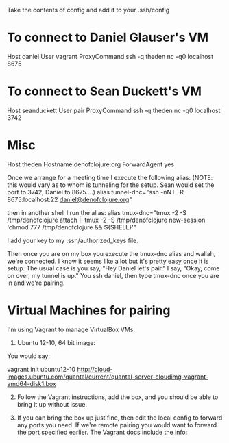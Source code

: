 Take the contents of config and add it to your .ssh/config

# To connect to Daniel Glauser's VM
Host daniel
User vagrant
ProxyCommand ssh -q theden nc -q0 localhost 8675

# To connect to Sean Duckett's VM
Host seanduckett
User pair
ProxyCommand ssh -q theden nc -q0 localhost 3742

# Misc
Host theden
Hostname denofclojure.org
ForwardAgent yes

Once we arrange for a meeting time I execute the following alias:
(NOTE: this would vary as to whom is tunneling for the setup. Sean would set the port to 3742, Daniel to 8675....)
alias tunnel-dnc="ssh -nNT -R 8675:localhost:22 daniel@denofclojure.org"

then in another shell I run the alias:
alias tmux-dnc="tmux -2 -S /tmp/denofclojure attach || tmux -2 -S /tmp/denofclojure new-session 'chmod 777 /tmp/denofclojure && ${SHELL}'"

I add your key to my .ssh/authorized_keys file.

Then once you are on my box you execute the tmux-dnc alias and wallah, we're connected.
I know it seems like a lot but it's pretty easy once it is setup. The usual case is you say, "Hey Daniel let's pair." I say, "Okay, come on over, my tunnel is up." You ssh daniel, then type tmux-dnc once you are in and we're pairing.

# Virtual Machines for pairing

I'm using Vagrant to manage VirtualBox VMs.

1) Ubuntu 12-10, 64 bit image:

You would say:

  vagrant init ubuntu12-10 http://cloud-images.ubuntu.com/quantal/current/quantal-server-cloudimg-vagrant-amd64-disk1.box

2) Follow the Vagrant instructions, add the box, and you should be able
to bring it up without issue.

3) If you can bring the box up just fine, then edit the local config to
forward any ports you need. If we're remote pairing you would want to
forward the port specified earlier. The Vagrant docs include the info:
